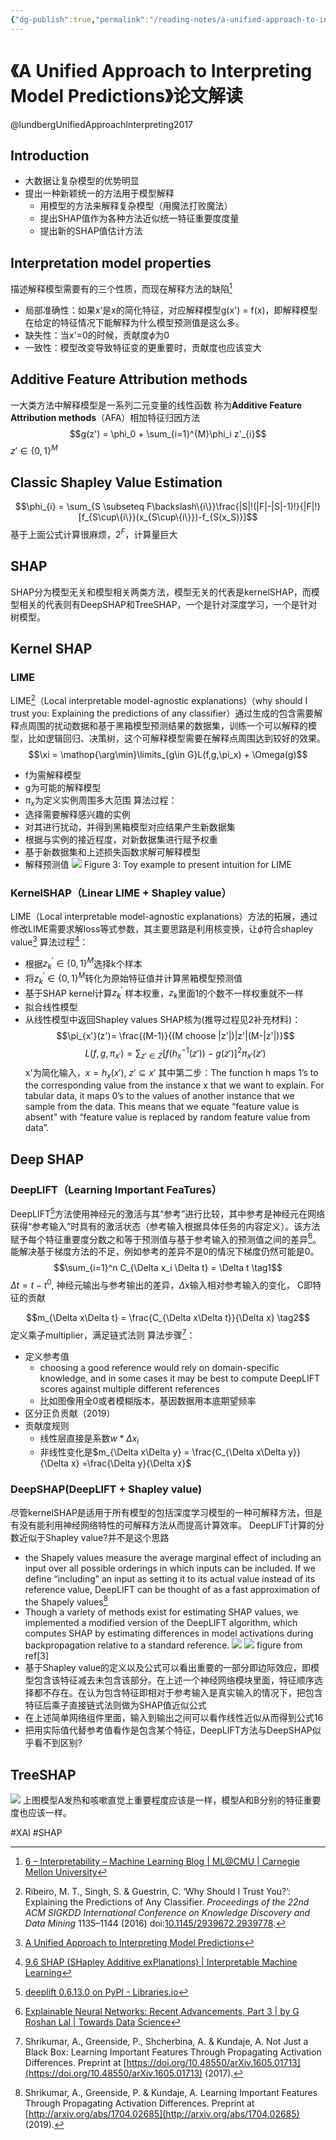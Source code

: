 ```yaml
---
{"dg-publish":true,"permalink":"/reading-notes/a-unified-approach-to-interpreting-model-predictions/"}
---
```



# 《A Unified Approach to Interpreting Model Predictions》论文解读
@lundbergUnifiedApproachInterpreting2017

## Introduction
- 大数据让复杂模型的优势明显
- 提出一种新颖统一的方法用于模型解释
	- 用模型的方法来解释复杂模型（用魔法打败魔法）
	- 提出SHAP值作为各种方法近似统一特征重要度度量
	- 提出新的SHAP值估计方法

## Interpretation model properties
描述解释模型需要有的三个性质，而现在解释方法的缺陷[^1]
- 局部准确性：如果x‘是x的简化特征，对应解释模型g(x') = f(x)，即解释模型在给定的特征情况下能解释为什么模型预测值是这么多。
- 缺失性：当x'=0的时候，贡献度$\phi$为0
- 一致性：模型改变导致特征变的更重要时，贡献度也应该变大

## Additive Feature Attribution methods
一大类方法中解释模型是一系列二元变量的线性函数
称为**Additive Feature Attribution methods**（AFA）相加特征归因方法
$$g(z') = \phi_0 + \sum_{i=1}^{M}\phi_i z'_{i}$$
$z' \in \{0, 1\}^M$

## Classic Shapley Value Estimation
$$\phi_{i} = \sum_{S \subseteq F\backslash\{i\}}\frac{|S|!(|F|-|S|-1)!}{|F|!}[f_{S\cup\{i\}}(x_{S\cup\{i\}})-f_{S(x_S)}]$$
基于上面公式计算很麻烦，$2^F$，计算量巨大


## SHAP
SHAP分为模型无关和模型相关两类方法，模型无关的代表是kernelSHAP，而模型相关的代表则有DeepSHAP和TreeSHAP，一个是针对深度学习，一个是针对树模型。

## Kernel SHAP
### LIME
LIME[^2]（Local interpretable model-agnostic explanations)（why should I trust you: Explaining the predictions of any classifier）通过生成的包含需要解释点周围的扰动数据和基于黑箱模型预测结果的数据集，训练一个可以解释的模型，比如逻辑回归、决策树，这个可解释模型需要在解释点周围达到较好的效果。
$$\xi = \mathop{\arg\min}\limits_{g\in G}L(f,g,\pi_x) + \Omega(g)$$
- f为需解释模型
- g为可能的解释模型
- $\pi_x$为定义实例周围多大范围
算法过程：
- 选择需要解释感兴趣的实例
- 对其进行扰动，并得到黑箱模型对应结果产生新数据集
- 根据与实例的接近程度，对新数据集进行赋予权重
- 基于新数据集和上述损失函数求解可解释模型
- 解释预测值
![](https://cdn.jsdelivr.net/gh/jmwyf/pichosting@master/weightshap.png)
Figure 3: Toy example to present intuition for LIME

### KernelSHAP（Linear LIME + Shapley value）
LIME（Local interpretable model-agnostic explanations）方法的拓展，通过修改LIME需要求解loss等式参数，其主要思路是利用核变换，让$\phi$符合shapley value[^3]
算法过程[^4]：
- 根据$z_k^{'} \in \{0, 1\}^M$选择k个样本
- 将$z_k^{'} \in \{0, 1\}^M$转化为原始特征值并计算黑箱模型预测值
- 基于SHAP kernel计算$z_k^{'}$ 样本权重，$z_k$里面1的个数不一样权重就不一样
- 拟合线性模型
- 从线性模型中返回Shapley values
SHAP核为(推导过程见2补充材料)：
$$\pi_{x'}(z')= \frac{(M-1)}{(M choose |z'|)|z'|(M-|z'|)}$$
$$L(f,g, \pi_{x'})=\sum_{z'\in Z}[f(h_x^{-1}(z'))-g(z')]^2\pi_{x'}(z')$$
x'为简化输入，$x=h_x(x')$, $z' \subseteq x'$
其中第二步：The function h maps 1’s to the corresponding value from the instance x that we want to explain. For tabular data, it maps 0’s to the values of another instance that we sample from the data. This means that we equate “feature value is absent” with “feature value is replaced by random feature value from data”.

## Deep SHAP
### DeepLIFT（Learning Important FeaTures）
DeepLIFT[^5]方法使用神经元的激活与其“参考”进行比较，其中参考是神经元在网络获得“参考输入”时具有的激活状态（参考输入根据具体任务的内容定义）。该方法赋予每个特征重要度分数之和等于预测值与基于参考输入的预测值之间的差异[^6]。
能解决基于梯度方法的不足，例如参考的差异不是0的情况下梯度仍然可能是0。
$$\sum_{i=1}^n C_{\Delta x_i \Delta t} = \Delta t \tag1$$
$\Delta t = t - t^0$, 神经元输出与参考输出的差异，$\Delta x$输入相对参考输入的变化， C即特征的贡献

$$m_{\Delta x\Delta t} = \frac{C_{\Delta x\Delta t}}{\Delta x} \tag2$$
定义乘子multiplier，满足链式法则
算法步骤[^7]：
- 定义参考值
	- choosing a good reference would rely on domain-specific knowledge, and in some cases it may be best to compute DeepLIFT scores against multiple different references
	- 比如图像用全0或者模糊版本，基因数据用本底期望频率
- 区分正负贡献（2019）
- 贡献度规则
	- 线性层直接是系数$w* \Delta x_i$
	- 非线性变化是$m_{\Delta x\Delta y} = \frac{C_{\Delta x\Delta y}}{\Delta x} =\frac{\Delta y}{\Delta x}$

### DeepSHAP(DeepLIFT + Shapley value)
尽管kernelSHAP是适用于所有模型的包括深度学习模型的一种可解释方法，但是有没有能利用神经网络特性的可解释方法从而提高计算效率。
DeepLIFT计算的分数近似于Shapley value?并不是这个思路
- the Shapely values measure the average marginal effect of including an input over all possible orderings in which inputs can be included. If we define “including” an input as setting it to its actual value instead of its reference value, DeepLIFT can be thought of as a fast approximation of the Shapely values[^8]
- Though a variety of methods exist for estimating SHAP values, we implemented a modified version of the DeepLIFT algorithm, which computes SHAP by estimating differences in model activations during backpropagation relative to a standard reference.
![](https://cdn.jsdelivr.net/gh/jmwyf/pichosting@master/components.png)
![](https://cdn.jsdelivr.net/gh/jmwyf/pichosting@master/shap.png)
figure from ref[3]
- 基于Shapley value的定义以及公式可以看出重要的一部分即边际效应，即模型包含该特征减去未包含该部分。在上述一个神经网络模块里面，特征顺序选择都不存在。在认为包含特征即相对于参考输入是真实输入的情况下，把包含特征后乘子直接链式法则做为SHAP值近似公式
- 在上述简单网络组件里面，输入到输出之间可以看作线性近似从而得到公式16
- 把用实际值代替参考值看作是包含某个特征，DeepLIFT方法与DeepSHAP似乎看不到区别?

## TreeSHAP

![](https://cdn.jsdelivr.net/gh/jmwyf/pichosting@master/tree.png)
上图模型A发热和咳嗽直觉上重要程度应该是一样，模型A和B分别的特征重要度也应该一样。


#XAI #SHAP

[^1]: [6 – Interpretability – Machine Learning Blog | ML@CMU | Carnegie Mellon University](https://blog.ml.cmu.edu/2020/08/31/6-interpretability/)
[^2]: Ribeiro, M. T., Singh, S. & Guestrin, C. ‘Why Should I Trust You?’: Explaining the Predictions of Any Classifier. _Proceedings of the 22nd ACM SIGKDD International Conference on Knowledge Discovery and Data Mining_ 1135–1144 (2016) doi:[10.1145/2939672.2939778](https://doi.org/10.1145/2939672.2939778).
[^3]: [A Unified Approach to Interpreting Model Predictions](https://papers.nips.cc/paper/2017/hash/8a20a8621978632d76c43dfd28b67767-Abstract.html)
[^4]: [9.6 SHAP (SHapley Additive exPlanations) | Interpretable Machine Learning](https://christophm.github.io/interpretable-ml-book/shap.html)
[^5]: [deeplift 0.6.13.0 on PyPI - Libraries.io](https://libraries.io/pypi/deeplift)
[^6]: [Explainable Neural Networks: Recent Advancements, Part 3 | by G Roshan Lal | Towards Data Science](https://towardsdatascience.com/explainable-neural-networks-recent-advancements-part-3-6a838d15f2fb)
[^7]: Shrikumar, A., Greenside, P., Shcherbina, A. & Kundaje, A. Not Just a Black Box: Learning Important Features Through Propagating Activation Differences. Preprint at [https://doi.org/10.48550/arXiv.1605.01713](https://doi.org/10.48550/arXiv.1605.01713) (2017).
[^8]: Shrikumar, A., Greenside, P. & Kundaje, A. Learning Important Features Through Propagating Activation Differences. Preprint at [http://arxiv.org/abs/1704.02685](http://arxiv.org/abs/1704.02685) (2019).
